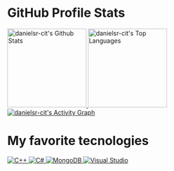 # GitHub Profile Stats

<a href="https://github.com/danielsr-cit/github-readme-stats">
      <img alt="danielsr-cit's Github Stats" src="https://denvercoder1-github-readme-stats.vercel.app/api?username=danielsr-cit&show_icons=true&count_private=true&theme=react&hide_border=true&bg_color=1F222E&title_color=F85D7F&icon_color=F8D866" height="180em"/>
 </a>
 
<a href="https://github.com/danielsr-cit/github-readme-stats">
    <img alt="danielsr-cit's Top Languages" src="https://denvercoder1-github-readme-stats.vercel.app/api/top-langs/?username=danielsr-cit&langs_count=8&layout=compact&theme=react&hide_border=true&bg_color=1F222E&title_color=F85D7F&icon_color=F8D866" height="180em"/>
</a>

<a href="https://github.com/danielsr-cit/github-readme-activity-graph">
  <img alt="danielsr-cit's Activity Graph" src="https://activity-graph.herokuapp.com/graph?username=danielsr-cit&bg_color=1F222E&color=F8D866&line=F85D7F&point=FFFFFF&hide_border=true" />
</a>

# My favorite tecnologies

<a href="https://github.com/search?q=user%3Adanielsr-cit+is%3Arepo+language%3Acpp">
      <img alt="C++" src="https://img.shields.io/badge/C++%20-%2300599C.svg?logo=c%2B%2B&logoColor=white">
</a>
<a href="https://github.com/search?q=user%3Adanielsr-cit+is%3Arepo+language%3Acsharp">
      <img alt="C#" src="https://img.shields.io/badge/C%23%20-%23239120.svg?logo=c-sharp&logoColor=white">
</a>
<a href="#">
      <img alt="MongoDB" src ="https://img.shields.io/badge/MongoDB-%234ea94b.svg?logo=mongodb&logoColor=white">
</a>
<a href="#"><img alt="Visual Studio" src="https://img.shields.io/badge/Visual%20Studio-0078d7.svg?logo=visual-studio&logoColor=white"></a>
